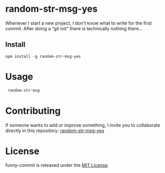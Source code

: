 # random-str-msg-yes

Whenever I start a new project, I don't know what to write for the first commit. After doing a “git init” there is technically nothing there...

## Install

```npm
npm install -g random-str-msg-yes
```

# Usage

```bash
 random-str-msg
```

# Contributing

If someone wants to add or improve something, I invite you to collaborate directly in this repository: [random-str-msg-yes](https://github.com/gndx/random-str-msg-yes)

# License

funny-commit is released under the [MIT License](https://opensource.org/licenses/MIT).
